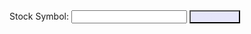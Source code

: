 <!DOCTYPE html>
<html>
<head>
  <title>Main Stock Graph</title>
  <script src="https://code.jquery.com/jquery-3.6.0.min.js"></script>
  <script src="https://cdn.jsdelivr.net/npm/chart.js"></script>
  <style>
    #stock-chart {
      max-width: 1200px;
      max-height: 1200px;
    }
    button {
      background-color: lavender;
      color: lavender;
    }
    #symbol-input {
      text-transform: uppercase;
    }
  </style>
  <script>
    // Global variables
    var chart;
    var datasets = [];
    var maxDataPoints = 100;
    // Handle Enter key press in the input field
    function handleKeyPress(event) {
      if (event.key === 'Enter') {
        event.preventDefault();
        fetchAndDisplayStockData();
      }
    }
    // Fetch and display stock data
    function fetchAndDisplayStockData() {
      // Get the stock symbol from the input field and convert it to uppercase
      var symbol = $("#symbol-input").val().toUpperCase(); $.ajax({
        url: "https://alpha-vantage.p.rapidapi.com/query",
        headers: {
          "X-RapidAPI-Key": "86d3c88c86mshe0398d184fbafbdp102e5bjsn36861be80236",
          "X-RapidAPI-Host": "alpha-vantage.p.rapidapi.com"
        },
        data: {
          interval: "1min",
          function: "TIME_SERIES_INTRADAY",
          symbol: symbol,
          datatype: "json",
          output_size: "compact"
        },
        success: function(data) {
          // Success callback - handle fetched data and update the chart
          // Rest of the code...
        },
        error: function(xhr, status, error) {
          // Error callback - handle error and display error message and definition
          var errorMessage = xhr.responseJSON ? xhr.responseJSON.Note : error;
          var errorDefinition = getErrorDefinition(xhr.status);
          console.log("Failed to fetch stock data. Error: " + errorMessage);
          console.log("Error Definition: " + errorDefinition);
        }
      });
    }
    // Get the definition of an HTTP status code error
    function getErrorDefinition(statusCode) {
      var definitions = {
        400: "Bad Request - The request was invalid or cannot be served.",
        401: "Unauthorized - Authentication is required or has failed.",
        403: "Forbidden - The request is understood, but it has been refused.",
        404: "Not Found - The requested resource could not be found.",
        500: "Internal Server Error - An unexpected condition was encountered."
        // Add more error definitions as needed
      };
      return definitions[statusCode] || "Unknown Error";
    }
  </script>
</head>
<body>
  <div>
    <label for="symbol-input">Stock Symbol:</label>
    <input type="text" id="symbol-input" onkeypress="handleKeyPress(event)">
    <button onclick="fetchAndDisplayStockData()">Fetch Data</button>
  </div>
  <canvas id="stock-chart"></canvas>
</body>
</html>
